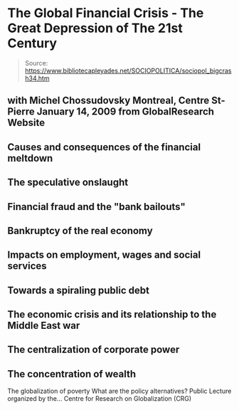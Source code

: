 # The Global Financial Crisis - The Great Depression of The 21st Century

> Source: https://www.bibliotecapleyades.net/SOCIOPOLITICA/sociopol_bigcrash34.htm

with Michel Chossudovsky
Montreal, Centre St-Pierre
January 14, 2009
from
GlobalResearch Website
-
Causes and consequences of the financial
meltdown
-
The speculative onslaught
-
Financial fraud and the "bank bailouts"
-
Bankruptcy of the real economy
-
Impacts on employment, wages and social
services
-
Towards a spiraling public debt
-
The economic crisis and its relationship
to the Middle East war
-
The centralization of corporate power
-
The concentration of wealth
-
The globalization of poverty
What are the policy alternatives?
Public Lecture organized by the...
Centre for Research on Globalization (CRG)
